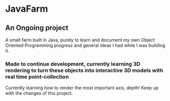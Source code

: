 # JavaFarm

## An Ongoing project
A small farm built in Java, purely to learn and document my own Object Oriented Programming progress and general ideas I had while I was building it.

### Made to continue development, currently learning 3D rendering to turn these objects into interactive 3D models with real time point-collection
Currently learning how to render the most important axis, depth! Keep up with the changes of this project.
